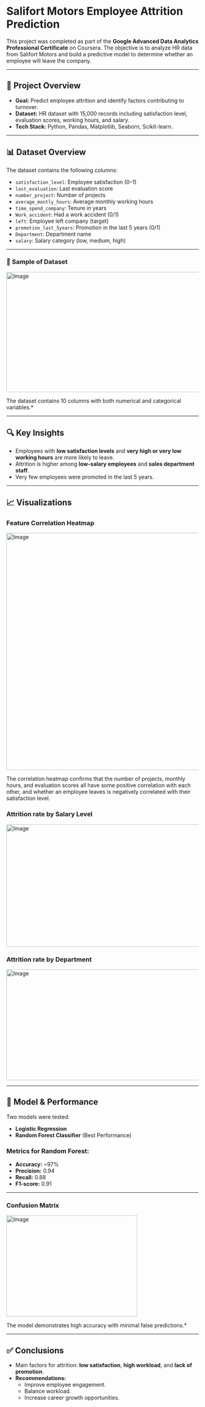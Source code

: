 # Salifort Motors Employee Attrition Prediction

This project was completed as part of the **Google Advanced Data Analytics Professional Certificate** on Coursera. The objective is to analyze HR data from Salifort Motors and build a predictive model to determine whether an employee will leave the company.

---

## 📂 Project Overview
- **Goal:** Predict employee attrition and identify factors contributing to turnover.
- **Dataset:** HR dataset with 15,000 records including satisfaction level, evaluation scores, working hours, and salary.
- **Tech Stack:** Python, Pandas, Matplotlib, Seaborn, Scikit-learn.

---

## 📊 Dataset Overview
The dataset contains the following columns:

- `satisfaction_level`: Employee satisfaction (0–1)
- `last_evaluation`: Last evaluation score
- `number_project`: Number of projects
- `average_montly_hours`: Average monthly working hours
- `time_spend_company`: Tenure in years
- `Work_accident`: Had a work accident (0/1)
- `left`: Employee left company (target)
- `promotion_last_5years`: Promotion in the last 5 years (0/1)
- `Department`: Department name
- `salary`: Salary category (low, medium, high)

---

### 📑 Sample of Dataset
<img width="552" height="314" alt="Image" src="https://github.com/user-attachments/assets/6c178be8-0957-4704-846d-eb97f10dc5c0" />  

The dataset contains 10 columns with both numerical and categorical variables.*

---

## 🔍 Key Insights
- Employees with **low satisfaction levels** and **very high or very low working hours** are more likely to leave.
- Attrition is higher among **low-salary employees** and **sales department staff**.
- Very few employees were promoted in the last 5 years.

---

## 📈 Visualizations

### Feature Correlation Heatmap  
<img width="966" height="620" alt="Image" src="https://github.com/user-attachments/assets/ad41f9e9-0728-4fa7-be16-e8d8e2c94280" />

The correlation heatmap confirms that the number of projects, monthly hours, and evaluation scores all have some positive correlation with each other, and whether an employee leaves is negatively correlated with their satisfaction level.

### Attrition rate by Salary Level  

<img width="552" height="320" alt="Image" src="https://github.com/user-attachments/assets/a6c43528-a6d1-44a7-91e6-4bbeedfde6c7" />

### Attrition rate by Department

<img width="638" height="290" alt="Image" src="https://github.com/user-attachments/assets/90719e7a-8770-4392-8d07-3d3f3ef59247" />

---

## 🧠 Model & Performance
Two models were tested:
- **Logistic Regression**
- **Random Forest Classifier** (Best Performance)

### Metrics for Random Forest:
- **Accuracy:** ~97%
- **Precision:** 0.94
- **Recall:** 0.88
- **F1-score:** 0.91

---

### Confusion Matrix
<img width="343" height="265" alt="Image" src="https://github.com/user-attachments/assets/ea276e61-8957-4f44-986d-e0fb803d18fa" />  

The model demonstrates high accuracy with minimal false predictions.*

---

## ✅ Conclusions
- Main factors for attrition: **low satisfaction**, **high workload**, and **lack of promotion**.
- **Recommendations:**
  - Improve employee engagement.
  - Balance workload.
  - Increase career growth opportunities.
